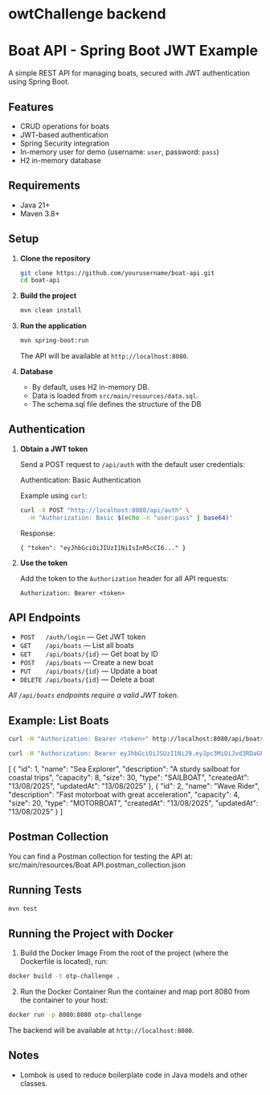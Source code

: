 # owtChallenge backend
# Boat API - Spring Boot JWT Example

A simple REST API for managing boats, secured with JWT authentication using Spring Boot.

## Features
- CRUD operations for boats
- JWT-based authentication
- Spring Security integration
- In-memory user for demo (username: `user`, password: `pass`)
- H2 in-memory database

## Requirements

- Java 21+
- Maven 3.8+

## Setup

1. **Clone the repository**
   ```sh
   git clone https://github.com/yourusername/boat-api.git
   cd boat-api
    ```

2. **Build the project**
   ```sh
   mvn clean install
   ```

3. **Run the application**
   ```sh
   mvn spring-boot:run
   ```
   The API will be available at `http://localhost:8080`.

4. **Database**
    -  By default, uses H2 in-memory DB.
    -  Data is loaded from `src/main/resources/data.sql`.
    -  The schema.sql file defines the structure of the DB

## Authentication

1. **Obtain a JWT token**

   Send a POST request to `/api/auth` with the default user credentials:

   Authentication:
   Basic Authentication

   Example using `curl`:
   ```sh
   curl -X POST "http://localhost:8080/api/auth" \
     -H "Authorization: Basic $(echo -n "user:pass" | base64)"
   ```

   Response:
   ```
   { "token": "eyJhbGciOiJIUzI1NiIsInR5cCI6..." }
   ```

2. **Use the token**

   Add the token to the `Authorization` header for all API requests:
   ```
   Authorization: Bearer <token>
   ```

## API Endpoints

- `POST   /auth/login`         — Get JWT token
- `GET    /api/boats`          — List all boats
- `GET    /api/boats/{id}`     — Get boat by ID
- `POST   /api/boats`          — Create a new boat
- `PUT    /api/boats/{id}`     — Update a boat
- `DELETE /api/boats/{id}`     — Delete a boat

_All `/api/boats` endpoints require a valid JWT token._

## Example: List Boats

```sh
curl -H "Authorization: Bearer <token>" http://localhost:8080/api/boats

curl -H "Authorization: Bearer eyJhbGciOiJSUzI1NiJ9.eyJpc3MiOiJvd3RDaGFsbGVuZ2UiLCJzdWIiOiJ1c2VyIiwiZXhwIjoxNzU1MTIwMjEwLCJpYXQiOjE3NTUwODQyMTAsInNjb3BlIjoiUk9MRV9VU0VSIn0.mSKsqkhc3PSOxajUo3ZIAM9PqyAphwgi9P-v0wN7Uo-xtp1lCpoyjHuEL935gTam_zIoqpCK_WzXEE02mB1PvsqPsLsa0Mfz6ppctKkR8DpqUCl91tu8LFq-pwzGg-aX_jm9fvNi4YkeF2oidUAqpSyIpZi4_s1mEyR5TmckMeIBCVzILlR7H8hWJ8xmEg_RCqmjClsYMOoIr4R8GzrG2T0BhPS7sgJXbhHsTkXOl0w5fJa1QVdEy7ehUnPxz6rIxQ_39LBGoRL9vEGzWY8UJ4SypPmg2IvFPy6b4a1DhWLk0BWaEM4vyydyRge6wJ4YIQ8ofU3TCvLMHAXnDuMDUw" http://localhost:8080/api/boats
```

[
{
"id": 1,
"name": "Sea Explorer",
"description": "A sturdy sailboat for coastal trips",
"capacity": 8,
"size": 30,
"type": "SAILBOAT",
"createdAt": "13/08/2025",
"updatedAt": "13/08/2025"
},
{
"id": 2,
"name": "Wave Rider",
"description": "Fast motorboat with great acceleration",
"capacity": 4,
"size": 20,
"type": "MOTORBOAT",
"createdAt": "13/08/2025",
"updatedAt": "13/08/2025"
}
]

## Postman Collection

You can find a Postman collection for testing the API at:
src/main/resources/Boat API.postman_collection.json

## Running Tests

```sh 
mvn test
```

## Running the Project with Docker
1. Build the Docker Image
   From the root of the project (where the Dockerfile is located), run:
```sh
docker build -t otp-challenge .
```
2. Run the Docker Container
   Run the container and map port 8080 from the container to your host:
```sh
docker run -p 8080:8080 otp-challenge
```
The backend will be available at `http://localhost:8080`.

## Notes

- Lombok is used to reduce boilerplate code in Java models and other classes.

